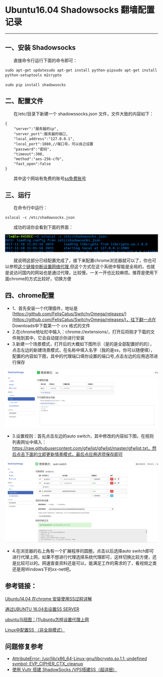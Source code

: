 # Ubuntu16.04 Shadowsocks 翻墙配置记录
***
## 一、安装 Shadowsocks
&ensp;&ensp;&ensp;&ensp;直接命令行运行下面的命令即可：

```
sudo apt-get updatesudo apt-get install python-pipsudo apt-get install python-setuptools m2crypto

sudo pip install shadowsocks
```

## 二、配置文件
&ensp;&ensp;&ensp;&ensp;在/etc/目录下新建一个 shadowssocks.json 文件，文件大致的内容如下：

```
{
    "server":"服务器的ip",
    "server_port":服务器的端口,
    "local_address":"127.0.0.1",
    "local_port":1080,//端口号，可以自己设置
    "password":"密码",
    "timeout":300,
    "method":"aes-256-cfb",
    "fast_open":false
}
```

&ensp;&ensp;&ensp;&ensp;其中这个网站有免费的账号[ss免费账号](https://github.com/Alvin9999/new-pac/wiki/ss%E5%85%8D%E8%B4%B9%E8%B4%A6%E5%8F%B7)

## 三、运行
&ensp;&ensp;&ensp;&ensp;在命令行中运行：

```
sslocal -c /etc/shadowsocks.json
```

&ensp;&ensp;&ensp;&ensp;成功的话你会看到下面的界面：

![](./picture/shadowsocks1.png)

&ensp;&ensp;&ensp;&ensp;就说明这部分已经配置完成了，接下来配置chrome浏览器就可以了，你也可以参照[这个链接中断设置网络代理](http://blog.csdn.net/qq_25978793/article/details/49870501),但这个方式在这个系统中智能是全局的，也就是说访问国内的网站也是通过代理，比较慢，一关一开也比较麻烦。推荐是使用下面chrome的方式比较好，切换方便

## 四、chrome配置
- 1、首先安装一个代理插件，地址是[https://github.com/FelisCatus/SwitchyOmega/releases/](https://github.com/FelisCatus/SwitchyOmega/releases/)，往下翻一点在 Downloads中下载第一个 crx 格式的文件
- 2.在chrome地址栏中输入：chrome://extensions/，打开后将刚才下载的文件拖到其中，它会自动提示你进行安装
- 3.新建一个场景模式，打开后的大概如下图所示（是的是全部配置好的的），点击左边的新建场景模式，在名称中填入名字（我的是ss，你可以随便填），配置的内容如下图，其中的代理端口填你设置的端口号,点击左边的应用选项进行保存

![](./picture/shadowsocks2.png)

- 3.设置规则：首先点击左边的auto switch，其中修改的内容如下图，在规则列表网址中填入：https://raw.githubusercontent.com/gfwlist/gfwlist/master/gfwlist.txt，然后点击下面的立即更新情景模式，最后点应用选项保存即可

![](./picture/shadowsocks3.png)

- 4.在浏览器的右上角有一个扩展程序的圆圈，点击以后选择auto switch即可进行代理上网，如果不想进行代理选择系统代理即可，这样切换比较方便，还是比较可以的。网速查查资料还是可以，能满足工作的需求的了，看视频之类还是用Windows下的xx-net吧。

## 参考链接：
[Ubuntu14.04 在chrome 安装使用SS过程详解](http://blog.csdn.net/u012986684/article/details/53446107)

[通过UBUNTU 16.04去设置SS SERVER](https://www.cnblogs.com/sunchao1984/p/5940332.html)

[ubuntu乌班图：[1]ubuntu怎样设置代理上网](https://jingyan.baidu.com/article/642c9d34eb2adb644a46f7bd.html)

[Linux中配置SS （非全局模式）](http://blog.csdn.net/qq_25978793/article/details/49870501)

## 问题修复参考
- [AttributeError: /usr/lib/x86_64-Linux-gnu/libcrypto.so.1.1: undefined symbol: EVP_CIPHER_CTX_cleanup](http://blog.csdn.net/blackfrog_unique/article/details/60320737)
- [使用 Vultr 搭建 ShadowSocks /VPS搭建SS（超详细）](https://github.com/sirzdy/shadowsocks)